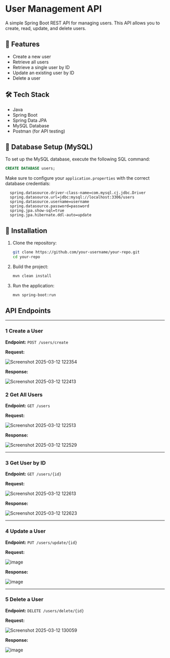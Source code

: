 # User Management API

A simple Spring Boot REST API for managing users. This API allows you to create, read, update, and delete users.

## 🚀 Features
- Create a new user
- Retrieve all users
- Retrieve a single user by ID
- Update an existing user by ID
- Delete a user

## 🛠 Tech Stack
- Java
- Spring Boot
- Spring Data JPA
- MySQL Database
- Postman (for API testing)

## 📌 Database Setup (MySQL)
To set up the MySQL database, execute the following SQL command:
```sql
CREATE DATABASE users;
```
Make sure to configure your `application.properties` with the correct database credentials:
```properties
  spring.datasource.driver-class-name=com.mysql.cj.jdbc.Driver
  spring.datasource.url=jdbc:mysql://localhost:3306/users
  spring.datasource.username=username
  spring.datasource.password=password
  spring.jpa.show-sql=true
  spring.jpa.hibernate.ddl-auto=update
```

## 📌 Installation

1. Clone the repository:
   ```sh
   git clone https://github.com/your-username/your-repo.git
   cd your-repo
   ```
2. Build the project:
   ```sh
   mvn clean install
   ```
3. Run the application:
   ```sh
   mvn spring-boot:run
   ```

## API Endpoints

---
### 1 Create a User
**Endpoint:** `POST /users/create`

**Request:**

![Screenshot 2025-03-12 122354](https://github.com/user-attachments/assets/54d17f58-8a62-43ab-a5d7-7cb92649d939)


**Response:**

![Screenshot 2025-03-12 122413](https://github.com/user-attachments/assets/283fd536-5686-432b-9a14-e9b49a6f38cc)


### 2 Get All Users
**Endpoint:** `GET /users`

**Request:**

![Screenshot 2025-03-12 122513](https://github.com/user-attachments/assets/f22f8b65-0319-491d-949d-48fa968b7bce)

**Response:**

![Screenshot 2025-03-12 122529](https://github.com/user-attachments/assets/a417456b-e1cf-4e2b-b425-e36b1686b9f7)


---
### 3 Get User by ID
**Endpoint:** `GET /users/{id}`

**Request:**

![Screenshot 2025-03-12 122613](https://github.com/user-attachments/assets/f1ccac1b-e53e-4670-8cc7-e89173db11da)

**Response:**

![Screenshot 2025-03-12 122623](https://github.com/user-attachments/assets/07213d91-7b42-4320-be83-dfcfbbd1ccb9)

---
### 4 Update a User
**Endpoint:** `PUT /users/update/{id}`

**Request:**

![image](https://github.com/user-attachments/assets/cabe720b-8093-44fc-889d-6a681745a141)

**Response:**

![image](https://github.com/user-attachments/assets/60373d90-899d-476f-9fcc-57575c22bef0)


---
### 5 Delete a User
**Endpoint:** `DELETE /users/delete/{id}`

**Request:**

![Screenshot 2025-03-12 130059](https://github.com/user-attachments/assets/3febb676-288b-4442-b02f-310789ede852)

**Response:**

![image](https://github.com/user-attachments/assets/31e42d2f-ebf9-4127-a8ac-2ffa89515bf8)
